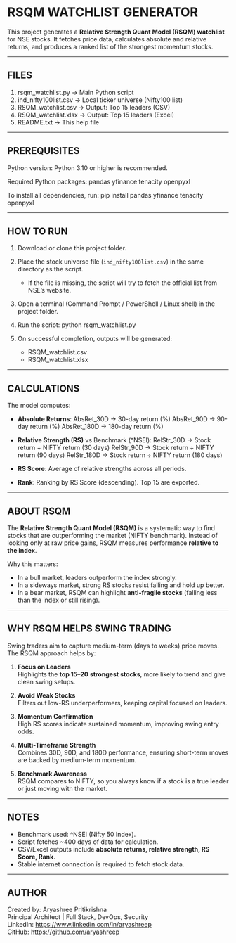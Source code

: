 RSQM WATCHLIST GENERATOR
========================

This project generates a **Relative Strength Quant Model (RSQM) watchlist** 
for NSE stocks. It fetches price data, calculates absolute and relative returns, 
and produces a ranked list of the strongest momentum stocks.

-------------------------------------------------
FILES
-------------------------------------------------
1. rsqm_watchlist.py        → Main Python script
2. ind_nifty100list.csv     → Local ticker universe (Nifty100 list)
3. RSQM_watchlist.csv       → Output: Top 15 leaders (CSV)
4. RSQM_watchlist.xlsx      → Output: Top 15 leaders (Excel)
5. README.txt               → This help file

-------------------------------------------------
PREREQUISITES
-------------------------------------------------
Python version:
    Python 3.10 or higher is recommended.

Required Python packages:
    pandas
    yfinance
    tenacity
    openpyxl

To install all dependencies, run:
    pip install pandas yfinance tenacity openpyxl

-------------------------------------------------
HOW TO RUN
-------------------------------------------------
1. Download or clone this project folder.

2. Place the stock universe file (`ind_nifty100list.csv`) 
   in the same directory as the script.
   - If the file is missing, the script will try to fetch
     the official list from NSE’s website.

3. Open a terminal (Command Prompt / PowerShell / Linux shell) 
   in the project folder.

4. Run the script:
       python rsqm_watchlist.py

5. On successful completion, outputs will be generated:
   - RSQM_watchlist.csv
   - RSQM_watchlist.xlsx

-------------------------------------------------
CALCULATIONS
-------------------------------------------------
The model computes:

- **Absolute Returns**:
      AbsRet_30D   → 30-day return (%)
      AbsRet_90D   → 90-day return (%)
      AbsRet_180D  → 180-day return (%)

- **Relative Strength (RS)** vs Benchmark (^NSEI):
      RelStr_30D   → Stock return ÷ NIFTY return (30 days)
      RelStr_90D   → Stock return ÷ NIFTY return (90 days)
      RelStr_180D  → Stock return ÷ NIFTY return (180 days)

- **RS Score**:
      Average of relative strengths across all periods.

- **Rank**:
      Ranking by RS Score (descending). Top 15 are exported.

-------------------------------------------------
ABOUT RSQM
-------------------------------------------------
The **Relative Strength Quant Model (RSQM)** is a systematic way to find 
stocks that are outperforming the market (NIFTY benchmark). Instead of 
looking only at raw price gains, RSQM measures performance **relative to 
the index**.

Why this matters:
- In a bull market, leaders outperform the index strongly.
- In a sideways market, strong RS stocks resist falling and hold up better.
- In a bear market, RSQM can highlight **anti-fragile stocks** (falling 
  less than the index or still rising).

-------------------------------------------------
WHY RSQM HELPS SWING TRADING
-------------------------------------------------
Swing traders aim to capture medium-term (days to weeks) price moves.  
The RSQM approach helps by:

1. **Focus on Leaders**  
   Highlights the **top 15–20 strongest stocks**, more likely to trend 
   and give clean swing setups.

2. **Avoid Weak Stocks**  
   Filters out low-RS underperformers, keeping capital focused on leaders.

3. **Momentum Confirmation**  
   High RS scores indicate sustained momentum, improving swing entry odds.

4. **Multi-Timeframe Strength**  
   Combines 30D, 90D, and 180D performance, ensuring short-term moves are 
   backed by medium-term momentum.

5. **Benchmark Awareness**  
   RSQM compares to NIFTY, so you always know if a stock is a true leader 
   or just moving with the market.

-------------------------------------------------
NOTES
-------------------------------------------------
- Benchmark used: ^NSEI (Nifty 50 Index).
- Script fetches ~400 days of data for calculation.
- CSV/Excel outputs include **absolute returns, relative strength, RS Score, Rank**.
- Stable internet connection is required to fetch stock data.

-------------------------------------------------
AUTHOR
-------------------------------------------------
Created by: Aryashree Pritikrishna  
Principal Architect | Full Stack, DevOps, Security  
LinkedIn: https://www.linkedin.com/in/aryashreep  
GitHub:   https://github.com/aryashreep
